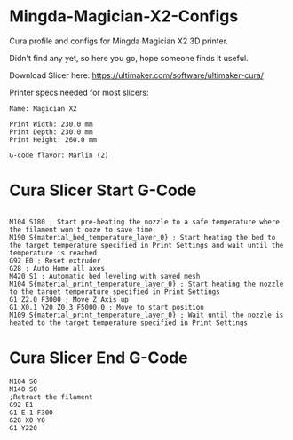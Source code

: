 # Mingda-Magician-X2-Configs
Cura profile and configs for Mingda Magician X2 3D printer.

Didn't find any yet, so here you go, hope someone finds it useful.

Download Slicer here: https://ultimaker.com/software/ultimaker-cura/

Printer specs needed for most slicers:

```
Name: Magician X2

Print Width: 230.0 mm
Print Depth: 230.0 mm
Print Height: 260.0 mm

G-code flavor: Marlin (2)
```

# Cura Slicer Start G-Code
```

M104 S180 ; Start pre-heating the nozzle to a safe temperature where the filament won't ooze to save time
M190 S{material_bed_temperature_layer_0} ; Start heating the bed to the target temperature specified in Print Settings and wait until the temperature is reached
G92 E0 ; Reset extruder
G28 ; Auto Home all axes
M420 S1 ; Automatic bed leveling with saved mesh
M104 S{material_print_temperature_layer_0} ; Start heating the nozzle to the target temperature specified in Print Settings
G1 Z2.0 F3000 ; Move Z Axis up
G1 X0.1 Y20 Z0.3 F5000.0 ; Move to start position
M109 S{material_print_temperature_layer_0} ; Wait until the nozzle is heated to the target temperature specified in Print Settings
```

# Cura Slicer End G-Code
```
M104 S0
M140 S0
;Retract the filament
G92 E1
G1 E-1 F300
G28 X0 Y0
G1 Y220
```

